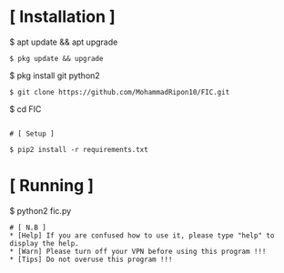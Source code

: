 # [ Installation ]

 $ apt update && apt upgrade
 ```
 $ pkg update && upgrade
 ```
 $ pkg install git python2
 ```
 $ git clone https://github.com/MohammadRipon10/FIC.git
 ```
 $ cd FIC
 ```

# [ Setup ]

 $ pip2 install -r requirements.txt
 ```
# [ Running ]

 $ python2 fic.py
 ```
# [ N.B ]
 * [Help] If you are confused how to use it, please type "help" to display the help.
 * [Warn] Please turn off your VPN before using this program !!!
 * [Tips] Do not overuse this program !!!
